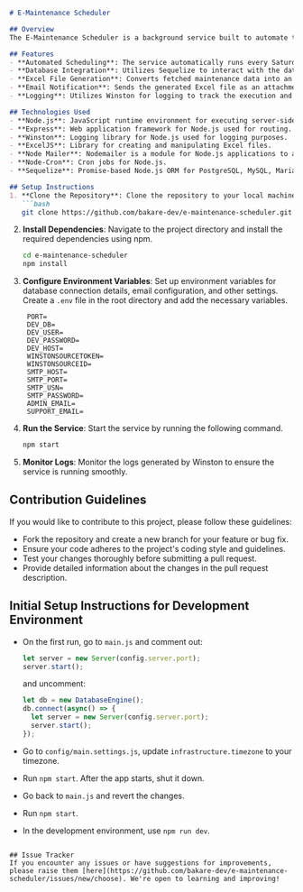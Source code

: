 ```markdown
# E-Maintenance Scheduler

## Overview
The E-Maintenance Scheduler is a background service built to automate the generation and dispatch of maintenance schedules via email. It operates on a Node.js platform and utilizes various technologies such as Express, Winston, ExcelJS, Node Mailer, Node-Cron, and Sequelize. This service runs every Saturday at 11:59 PM, querying maintenance data from a database, converting it into an Excel file, and then sending it to a designated email address.

## Features
- **Automated Scheduling**: The service automatically runs every Saturday at 11:59 PM without manual intervention.
- **Database Integration**: Utilizes Sequelize to interact with the database and fetch maintenance data.
- **Excel File Generation**: Converts fetched maintenance data into an Excel file using ExcelJS.
- **Email Notification**: Sends the generated Excel file as an attachment to a predefined email address via Node Mailer.
- **Logging**: Utilizes Winston for logging to track the execution and any potential errors.

## Technologies Used
- **Node.js**: JavaScript runtime environment for executing server-side code.
- **Express**: Web application framework for Node.js used for routing.
- **Winston**: Logging library for Node.js used for logging purposes.
- **ExcelJS**: Library for creating and manipulating Excel files.
- **Node Mailer**: Nodemailer is a module for Node.js applications to allow email sending.
- **Node-Cron**: Cron jobs for Node.js.
- **Sequelize**: Promise-based Node.js ORM for PostgreSQL, MySQL, MariaDB, SQLite, and Microsoft SQL Server.

## Setup Instructions
1. **Clone the Repository**: Clone the repository to your local machine.
   ```bash
   git clone https://github.com/bakare-dev/e-maintenance-scheduler.git
   ```
2. **Install Dependencies**: Navigate to the project directory and install the required dependencies using npm.
   ```bash
   cd e-maintenance-scheduler
   npm install
   ```
3. **Configure Environment Variables**: Set up environment variables for database connection details, email configuration, and other settings. Create a `.env` file in the root directory and add the necessary variables.
   ```plaintext
    PORT=
    DEV_DB=
    DEV_USER=
    DEV_PASSWORD=
    DEV_HOST=
    WINSTONSOURCETOKEN=
    WINSTONSOURCEID=
    SMTP_HOST=
    SMTP_PORT=
    SMTP_USN=
    SMTP_PASSWORD=
    ADMIN_EMAIL=
    SUPPORT_EMAIL=
   ```
4. **Run the Service**: Start the service by running the following command.
   ```bash
   npm start
   ```
5. **Monitor Logs**: Monitor the logs generated by Winston to ensure the service is running smoothly.

## Contribution Guidelines
If you would like to contribute to this project, please follow these guidelines:
- Fork the repository and create a new branch for your feature or bug fix.
- Ensure your code adheres to the project's coding style and guidelines.
- Test your changes thoroughly before submitting a pull request.
- Provide detailed information about the changes in the pull request description. 

## Initial Setup Instructions for Development Environment
- On the first run, go to `main.js` and comment out:
  ```javascript
  let server = new Server(config.server.port);
  server.start();
  ```
  and uncomment:
  ```javascript
  let db = new DatabaseEngine();
  db.connect(async() => {
    let server = new Server(config.server.port);
    server.start();
  });
  ```
- Go to `config/main.settings.js`, update `infrastructure.timezone` to your timezone.
- Run `npm start`. After the app starts, shut it down.
- Go back to `main.js` and revert the changes.
- Run `npm start`.

- In the development environment, use `npm run dev`.
```

## Issue Tracker
If you encounter any issues or have suggestions for improvements, please raise them [here](https://github.com/bakare-dev/e-maintenance-scheduler/issues/new/choose). We're open to learning and improving!
